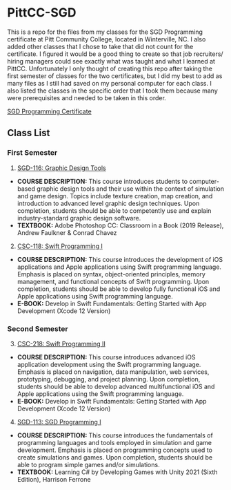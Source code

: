 # PittCC-SGD

This is a repo for the files from my classes for the SGD Programming certificate at Pitt Community College, located in Winterville, NC. I also added other classes that I chose to take that did not count for the certificate. I figured it would be a good thing to create so that job recruiters/ hiring managers could see exactly what was taught and what I learned at PittCC. Unfortunately I only thought of creating this repo after taking the first semester of classes for the two certificates, but I did my best to add as many files as I still had saved on my personal computer for each class. I also listed the classes in the specific order that I took them because many were prerequisites and needed to be taken in this order.

[SGD Programming Certificate](https://pittcc.edu/wp-content/uploads/2019/07/CT-SGD-C2545002-SGD-Programming-Certificate.pdf)

## Class List

### First Semester
1. [SGD-116: Graphic Design Tools](https://github.com/Francis-McKee/PittCC-SGD/tree/main/Graphic%20Design%20Tools)
* **COURSE DESCRIPTION:** This course introduces students to computer-based graphic design tools and their use within the context of simulation and game design. Topics include texture creation, map creation, and introduction to advanced level graphic design techniques. Upon completion, students should be able to competently use and explain industry-standard graphic design software.
* **TEXTBOOK:** Adobe Photoshop CC: Classroom in a Book (2019 Release), Andrew Faulkner & Conrad Chavez

2. [CSC-118: Swift Programming I](https://github.com/Francis-McKee/PittCC-SGD/tree/main/Swift%20Programming%20I)
* **COURSE DESCRIPTION:** This course introduces the development of iOS applications and Apple applications using Swift programming language. Emphasis is placed on syntax, object-oriented principles, memory management, and functional concepts of Swift programming. Upon completion, students should be able to develop fully functional iOS and Apple applications using Swift programming language.
* **E-BOOK:** Develop in Swift Fundamentals: Getting Started with App Development (Xcode 12 Version)

### Second Semester
3. [CSC-218: Swift Programming II](https://github.com/Francis-McKee/PittCC-SGD/tree/main/Swift%20Programming%20II)
* **COURSE DESCRIPTION:** This course introduces advanced iOS application development using the Swift programming language. Emphasis is placed on navigation, data manipulation, web services, prototyping, debugging, and project planning. Upon completion, students should be able to develop advanced multifunctional iOS and Apple applications using the Swift programming language.
* **E-BOOK:** Develop in Swift Fundamentals: Getting Started with App Development (Xcode 12 Version)

4. [SGD-113: SGD Programming I](https://github.com/Francis-McKee/PittCC-SGD/tree/main/SGD%20Programming%20I)
* **COURSE DESCRIPTION:** This course introduces the fundamentals of programming languages and tools employed in simulation and game development. Emphasis is placed on programming concepts used to create simulations and games. Upon completion, students should be able to program simple games and/or simulations.
* **TEXTBOOK:** Learning C# by Developing Games with Unity 2021 (Sixth Edition), Harrison Ferrone

